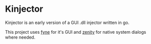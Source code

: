 # Kinjector

Kinjector is an early version of a GUI .dll injector written in go.

This project uses [fyne](https://github.com/fyne-io/fyne) for it's GUI
and [zenity](https://github.com/ncruces/zenity) for native system dialogs where needed.